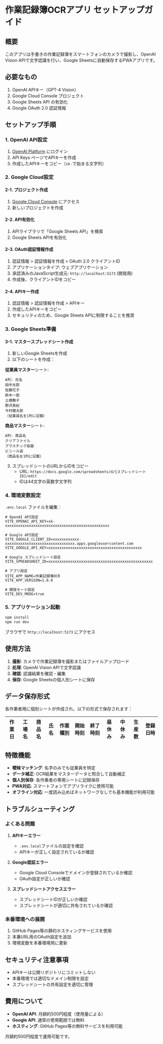 # 作業記録簿OCRアプリ セットアップガイド

## 概要
このアプリは手書きの作業記録簿をスマートフォンのカメラで撮影し、OpenAI Vision APIで文字認識を行い、Google Sheetsに自動保存するPWAアプリです。

## 必要なもの
1. OpenAI APIキー（GPT-4 Vision）
2. Google Cloud Console プロジェクト
3. Google Sheets API の有効化
4. Google OAuth 2.0 認証情報

## セットアップ手順

### 1. OpenAI API設定

1. [OpenAI Platform](https://platform.openai.com) にログイン
2. API Keys ページでAPIキーを作成
3. 作成したAPIキーをコピー（`sk-`で始まる文字列）

### 2. Google Cloud設定

#### 2-1. プロジェクト作成
1. [Google Cloud Console](https://console.cloud.google.com) にアクセス
2. 新しいプロジェクトを作成

#### 2-2. API有効化
1. APIライブラリで「Google Sheets API」を検索
2. Google Sheets APIを有効化

#### 2-3. OAuth認証情報作成
1. 認証情報 > 認証情報を作成 > OAuth 2.0 クライアントID
2. アプリケーションタイプ: ウェブアプリケーション
3. 承認済みのJavaScript生成元: `http://localhost:5173` (開発用)
4. 作成後、クライアントIDをコピー

#### 2-4. APIキー作成
1. 認証情報 > 認証情報を作成 > APIキー
2. 作成したAPIキーをコピー
3. セキュリティのため、Google Sheets APIに制限することを推奨

### 3. Google Sheets準備

#### 3-1. マスタースプレッドシート作成
1. 新しいGoogle Sheetsを作成
2. 以下のシートを作成：

**従業員マスター**シート:
```
A列: 氏名
田中太郎
佐藤花子
鈴木一郎
土橋舞子
野沢真紀
今村健太郎
（従業員名を1列に記載）
```

**商品マスター**シート:
```
A列: 商品名
クリアファイル
プラスチック容器
ビニール袋
（商品名を1列に記載）
```

3. スプレッドシートのURLからIDをコピー
   - URL: `https://docs.google.com/spreadsheets/d/{スプレッドシートID}/edit`
   - IDは44文字の英数字文字列

### 4. 環境変数設定

`.env.local` ファイルを編集：

```env
# OpenAI API設定
VITE_OPENAI_API_KEY=sk-xxxxxxxxxxxxxxxxxxxxxxxxxxxxxxxxxxxxxxxxxxxxxxxx

# Google API設定
VITE_GOOGLE_CLIENT_ID=xxxxxxxxxxxx-xxxxxxxxxxxxxxxxxxxxxxxxxxxxxxxx.apps.googleusercontent.com
VITE_GOOGLE_API_KEY=xxxxxxxxxxxxxxxxxxxxxxxxxxxxxxxxxxxxxxxxxxx

# Google スプレッドシート設定
VITE_SPREADSHEET_ID=xxxxxxxxxxxxxxxxxxxxxxxxxxxxxxxxxxxxxxxxxxxxxxxx

# アプリ設定
VITE_APP_NAME=作業記録簿OCR
VITE_APP_VERSION=1.0.0

# 開発モード設定
VITE_DEV_MODE=true
```

### 5. アプリケーション起動

```bash
npm install
npm run dev
```

ブラウザで `http://localhost:5173` にアクセス

## 使用方法

1. **撮影**: カメラで作業記録簿を撮影またはファイルアップロード
2. **処理**: OpenAI Vision APIで文字認識
3. **確認**: 認識結果を確認・編集
4. **保存**: Google Sheetsの個人別シートに保存

## データ保存形式

各作業者用に個別シートが作成され、以下の形式で保存されます：

| 作業日 | 工場名 | 商品名 | 氏名 | 作業種別 | 開始時刻 | 終了時刻 | 昼休み | 中休み | 生産数 | 登録日時 |
|--------|--------|--------|------|----------|----------|----------|--------|--------|--------|----------|

## 特徴機能

- **曖昧マッチング**: 名字のみでも従業員を特定
- **データ補正**: OCR結果をマスターデータと照合して自動補正
- **個人別保存**: 各作業者の専用シートに記録保存
- **PWA対応**: スマートフォンでアプリライクに使用可能
- **オフライン対応**: 一度読み込めばネットワークなしでも基本機能が利用可能

## トラブルシューティング

### よくある問題

1. **APIキーエラー**
   - `.env.local`ファイルの設定を確認
   - APIキーが正しく設定されているか確認

2. **Google認証エラー**
   - Google Cloud Consoleでドメインが登録されているか確認
   - OAuth設定が正しいか確認

3. **スプレッドシートアクセスエラー**
   - スプレッドシートIDが正しいか確認
   - スプレッドシートが適切に共有されているか確認

### 本番環境への展開

1. GitHub Pages等の静的ホスティングサービスを使用
2. 本番URL用のOAuth設定を追加
3. 環境変数を本番環境用に更新

## セキュリティ注意事項

- APIキーは公開リポジトリにコミットしない
- 本番環境では適切なドメイン制限を設定
- スプレッドシートの共有設定を適切に管理

## 費用について

- **OpenAI API**: 月額約500円程度（使用量による）
- **Google API**: 通常の使用範囲では無料
- **ホスティング**: GitHub Pages等の無料サービスを利用可能

月額約500円程度で運用可能です。